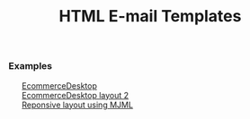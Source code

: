 <h1 align="center">
<br>

HTML E-mail Templates  
<br>

</h1>

### Examples

<ul style="list-style:none">

   <li><a href="https://github.com/eltoncampos1/E-mail-templates-HTML/tree/main/EcommerceDesktop"> EcommerceDesktop</a></li>
   <li><a href="https://github.com/eltoncampos1/E-mail-templates-HTML/tree/main/EccomerceLayout2"> EcommerceDesktop layout 2</a></li>
   <li><a href="https://github.com/eltoncampos1/E-mail-templates-HTML/tree/main/ResponsiveLayout"> Reponsive layout using MJML</a></li>


   </ul>
